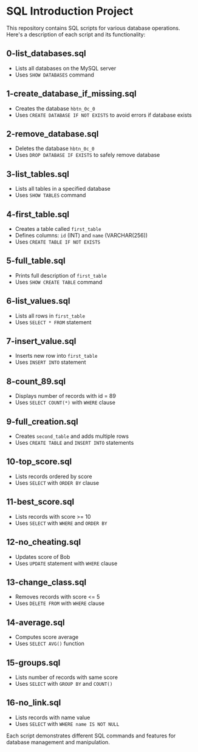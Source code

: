 # SQL Introduction Project

This repository contains SQL scripts for various database operations. Here's a description of each script and its functionality:

## 0-list_databases.sql
- Lists all databases on the MySQL server
- Uses `SHOW DATABASES` command

## 1-create_database_if_missing.sql
- Creates the database `hbtn_0c_0`
- Uses `CREATE DATABASE IF NOT EXISTS` to avoid errors if database exists

## 2-remove_database.sql
- Deletes the database `hbtn_0c_0`
- Uses `DROP DATABASE IF EXISTS` to safely remove database

## 3-list_tables.sql
- Lists all tables in a specified database
- Uses `SHOW TABLES` command

## 4-first_table.sql
- Creates a table called `first_table`
- Defines columns: `id` (INT) and `name` (VARCHAR(256))
- Uses `CREATE TABLE IF NOT EXISTS`

## 5-full_table.sql
- Prints full description of `first_table`
- Uses `SHOW CREATE TABLE` command

## 6-list_values.sql
- Lists all rows in `first_table`
- Uses `SELECT * FROM` statement

## 7-insert_value.sql
- Inserts new row into `first_table`
- Uses `INSERT INTO` statement

## 8-count_89.sql
- Displays number of records with id = 89
- Uses `SELECT COUNT(*)` with `WHERE` clause

## 9-full_creation.sql
- Creates `second_table` and adds multiple rows
- Uses `CREATE TABLE` and `INSERT INTO` statements

## 10-top_score.sql
- Lists records ordered by score
- Uses `SELECT` with `ORDER BY` clause

## 11-best_score.sql
- Lists records with score >= 10
- Uses `SELECT` with `WHERE` and `ORDER BY`

## 12-no_cheating.sql
- Updates score of Bob
- Uses `UPDATE` statement with `WHERE` clause

## 13-change_class.sql
- Removes records with score <= 5
- Uses `DELETE FROM` with `WHERE` clause

## 14-average.sql
- Computes score average
- Uses `SELECT AVG()` function

## 15-groups.sql
- Lists number of records with same score
- Uses `SELECT` with `GROUP BY` and `COUNT()`

## 16-no_link.sql
- Lists records with name value
- Uses `SELECT` with `WHERE name IS NOT NULL`

Each script demonstrates different SQL commands and features for database management and manipulation.
